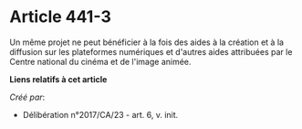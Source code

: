 # Article 441-3

Un même projet ne peut bénéficier à la fois des aides à la création et à la diffusion sur les plateformes numériques et
d'autres aides attribuées par le Centre national du cinéma et de l'image animée.

**Liens relatifs à cet article**

_Créé par_:

  - Délibération n°2017/CA/23 - art. 6, v. init.
